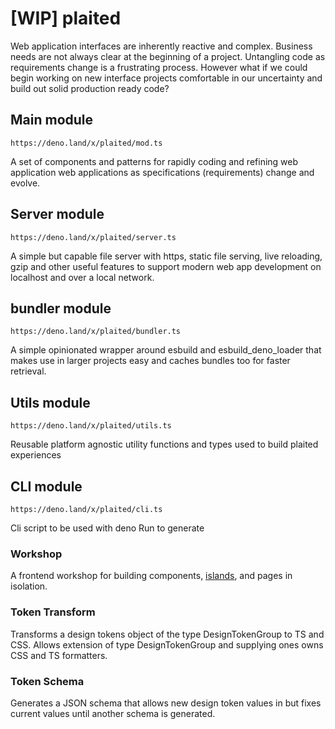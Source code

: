 # [WIP] plaited

Web application interfaces are inherently reactive and complex. Business needs
are not always clear at the beginning of a project. Untangling code as
requirements change is a frustrating process. However what if we could begin
working on new interface projects comfortable in our uncertainty and build out
solid production ready code?

## Main module

`https://deno.land/x/plaited/mod.ts`

A set of components and patterns for rapidly coding and refining web application
web applications as specifications (requirements) change and evolve.

## Server module

`https://deno.land/x/plaited/server.ts`

A simple but capable file server with https, static file serving, live
reloading, gzip and other useful features to support modern web app development
on localhost and over a local network.

## bundler module

`https://deno.land/x/plaited/bundler.ts`

A simple opinionated wrapper around esbuild and esbuild_deno_loader that makes
use in larger projects easy and caches bundles too for faster retrieval.

## Utils module

`https://deno.land/x/plaited/utils.ts`

Reusable platform agnostic utility functions and types used to build plaited
experiences

## CLI module

`https://deno.land/x/plaited/cli.ts`

Cli script to be used with deno Run to generate

### Workshop

A frontend workshop for building components,
[islands](https://jasonformat.com/islands-architecture/), and pages in
isolation.

### Token Transform

Transforms a design tokens object of the type DesignTokenGroup to TS and CSS.
Allows extension of type DesignTokenGroup and supplying ones owns CSS and TS
formatters.

### Token Schema

Generates a JSON schema that allows new design token values in but fixes current
values until another schema is generated.
